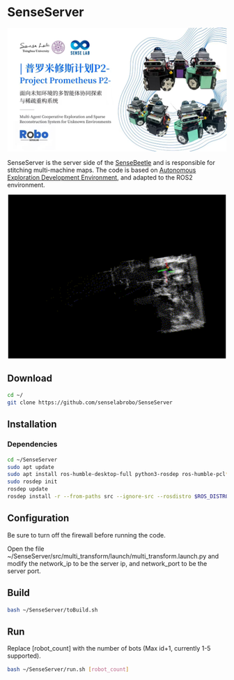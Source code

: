 # SenseServer

![intro](img/intro.jpg)

SenseServer is the server side of the [SenseBeetle](https://github.com/senselabrobo/SenseBeetle) and is responsible for stitching multi-machine maps. The code is based on [Autonomous Exploration Development Environment](https://github.com/HongbiaoZ/autonomous_exploration_development_environment), and adapted to the ROS2 environment.

<div align=center><img src="img/demonstration.gif" width="500"></div>

## Download

```bash
cd ~/
git clone https://github.com/senselabrobo/SenseServer
```

## Installation

### Dependencies

```bash
cd ~/SenseServer
sudo apt update
sudo apt install ros-humble-desktop-full python3-rosdep ros-humble-pcl* ros-humble-foxglove-bridge -y
sudo rosdep init
rosdep update
rosdep install -r --from-paths src --ignore-src --rosdistro $ROS_DISTRO -y
```

## Configuration

Be sure to turn off the firewall before running the code.

Open the file ~/SenseServer/src/multi_transform/launch/multi_transform.launch.py and modify the network_ip to be the server ip, and network_port to be the server port.

## Build

```bash
bash ~/SenseServer/toBuild.sh
```

## Run

Replace [robot_count] with the number of bots (Max id+1, currently 1-5 supported).

```bash
bash ~/SenseServer/run.sh [robot_count]
```